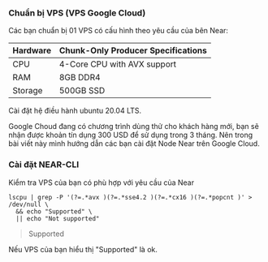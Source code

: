 ### Chuẩn bị VPS (VPS Google Cloud)
Các bạn chuẩn bị 01 VPS có cấu hình theo yêu cầu của bên Near:


| Hardware       | Chunk-Only Producer  Specifications                                   |
| -------------- | ---------------------------------------------------------------       |
| CPU            | 4-Core CPU with AVX support                                           |
| RAM            | 8GB DDR4                                                              |
| Storage        | 500GB SSD                                                             |

Cài đặt hệ điều hành ubuntu 20.04 LTS.

Google Choud đang có chương trình dùng thử cho khách hàng mới, bạn sẽ nhận được khoản tín dụng 300 USD để sử dụng trong 3 tháng. Nên trong bài viết này mình hướng dẫn các bạn cài đặt Node Near trên Google Cloud.

### Cài đặt NEAR-CLI

Kiểm tra VPS của bạn có phù hợp với yêu cầu của Near

```
lscpu | grep -P '(?=.*avx )(?=.*sse4.2 )(?=.*cx16 )(?=.*popcnt )' > /dev/null \
  && echo "Supported" \
  || echo "Not supported"
```
> Supported

Nếu VPS của bạn hiểu thị "Supported" là ok.

